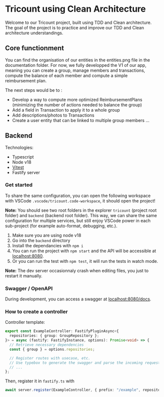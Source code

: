 # Tricount using Clean Architecture

Welcome to our Tricount project, built using TDD and Clean architecture.
The goal of the project is to practice and improve our TDD and Clean architecture understandings.

## Core functionment

You can find the organisation of our entities in the entities.png file in the documentation folder.
For now, we fully developped the V1 of our app, meaning you can create a group, manage members and transactions, compute the balance of each member and compute a simple reimbursement plan.

The next steps would be to :
- Develop a way to compute more optimized ReimbursementPlans (minimizing the number of actions needed to balance the group)
- Add a field in Transaction to apply it to a whole group
- Add descriptions/photos to Transactions
- Create a user entity that can be linked to multiple group members
...


## Backend

Technologies:

* Typescript
* Node v18
* [Vitest](https://vitest.dev/)
* Fastify server

### Get started

To share the same configuration, you can open the following workspace with VSCode `.vscode/tricount.code-workspace`, it should open the project!

**Note:** You should see two root folders in the explorer `tricount` (project root folder) and `backend` (backend root folder). This way, we can share the same configuration for multiple services, but still enjoy VSCode power in each sub-project (for example auto-format, debugging, etc.).

1. Make sure you are using node v18
2. Go into the `backend` directory
3. Install the dependancies with `npm i`
4. You can run the project with `npm start` and the API will be accessible at [localhost:8080](http://localhost:8080).
5. Or you can run the test with `npm test`, it will run the tests in watch mode.

**Note:** The dev server occasionnaly crash when editing files, you just to restart it manually.

### Swagger / OpenAPI

During development, you can access a swagger at [localhost:8080/docs](http://localhost:8080/docs).

### How to create a controller

Controller template:

```typescript
export const ExampleController: FastifyPluginAsync<{
  repositories: { group: GroupRepository };
}> = async (fastify: FastifyInstance, options): Promise<void> => {
  // Retrieve necessary dependencies
  const { group } = options.repositories;

  // Register routes with usecase, etc.
  // Use typebox to generate the swagger and parse the incoming request
  // ...
};
```

Then, register it in `fastify.ts` with

```typescript
await server.register(ExampleController, { prefix: "/example", repositories });
```
